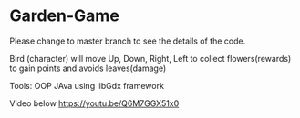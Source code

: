 # Garden-Game
Please change to master branch to see the details of the code.

Bird (character) will move Up, Down, Right, Left to collect flowers(rewards) to gain points and avoids leaves(damage)

Tools: OOP JAva using libGdx framework

Video below
https://youtu.be/Q6M7GGX51x0


 
